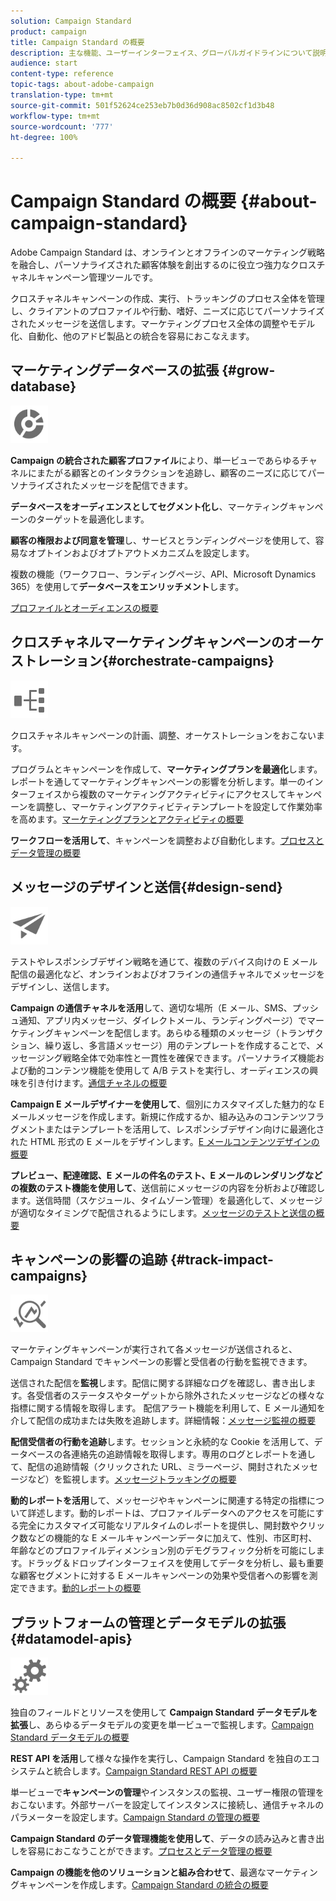 ```yaml
---
solution: Campaign Standard
product: campaign
title: Campaign Standard の概要
description: 主な機能、ユーザーインターフェイス、グローバルガイドラインについて説明します。
audience: start
content-type: reference
topic-tags: about-adobe-campaign
translation-type: tm+mt
source-git-commit: 501f52624ce253eb7b0d36d908ac8502cf1d3b48
workflow-type: tm+mt
source-wordcount: '777'
ht-degree: 100%

---
```



# Campaign Standard の概要 {#about-campaign-standard}

Adobe Campaign Standard は、オンラインとオフラインのマーケティング戦略を融合し、パーソナライズされた顧客体験を創出するのに役立つ強力なクロスチャネルキャンペーン管理ツールです。

クロスチャネルキャンペーンの作成、実行、トラッキングのプロセス全体を管理し、クライアントのプロファイルや行動、嗜好、ニーズに応じてパーソナライズされたメッセージを送信します。マーケティングプロセス全体の調整やモデル化、自動化、他のアドビ製品との統合を容易におこなえます。

## マーケティングデータベースの拡張 {#grow-database}

<img width="60px" alt="conditions" src="assets/icon_segment.svg"/>

**Campaign の統合された顧客プロファイル**&#x200B;により、単一ビューであらゆるチャネルにまたがる顧客とのインタラクションを追跡し、顧客のニーズに応じてパーソナライズされたメッセージを配信できます。

**データベースをオーディエンスとしてセグメント化し**、マーケティングキャンペーンのターゲットを最適化します。

**顧客の権限および同意を管理**&#x200B;し、サービスとランディングページを使用して、容易なオプトインおよびオプトアウトメカニズムを設定します。

複数の機能（ワークフロー、ランディングページ、API、Microsoft Dynamics 365）を使用して&#x200B;**データベースをエンリッチメント**&#x200B;します。

[プロファイルとオーディエンスの概要](../../audiences/using/get-started-profiles-and-audiences.md)

## クロスチャネルマーケティングキャンペーンのオーケストレーション{#orchestrate-campaigns}

<img width="60px" alt="条件" src="assets/icon_workflows.svg"/>

クロスチャネルキャンペーンの計画、調整、オーケストレーションをおこないます。

プログラムとキャンペーンを作成して、**マーケティングプランを最適化**&#x200B;します。レポートを通してマーケティングキャンペーンの影響を分析します。単一のインターフェイスから複数のマーケティングアクティビティにアクセスしてキャンペーンを調整し、マーケティングアクティビティテンプレートを設定して作業効率を高めます。[マーケティングプランとアクティビティの概要](../../start/using/programs-and-campaigns.md)

**ワークフローを活用して**、キャンペーンを調整および自動化します。[プロセスとデータ管理の概要](../../automating/using/get-started-workflows.md)

## メッセージのデザインと送信{#design-send}

<img width="60px" alt="条件" src="assets/icon_send.svg"/>

テストやレスポンシブデザイン戦略を通じて、複数のデバイス向けの E メール配信の最適化など、オンラインおよびオフラインの通信チャネルでメッセージをデザインし、送信します。

**Campaign の通信チャネルを活用**&#x200B;して、適切な場所（E メール、SMS、プッシュ通知、アプリ内メッセージ、ダイレクトメール、ランディングページ）でマーケティングキャンペーンを配信します。あらゆる種類のメッセージ（トランザクション、繰り返し、多言語メッセージ）用のテンプレートを作成することで、メッセージング戦略全体で効率性と一貫性を確保できます。パーソナライズ機能および動的コンテンツ機能を使用して A/B テストを実行し、オーディエンスの興味を引き付けます。[通信チャネルの概要](../../channels/using/get-started-communication-channels.md)

**Campaign E メールデザイナーを使用して**、個別にカスタマイズした魅力的な E メールメッセージを作成します。新規に作成するか、組み込みのコンテンツフラグメントまたはテンプレートを活用して、レスポンシブデザイン向けに最適化された HTML 形式の E メールをデザインします。[E メールコンテンツデザインの概要](../../designing/using/designing-content-in-adobe-campaign.md)

**プレビュー、配達確認、E メールの件名のテスト、E メールのレンダリングなどの複数のテスト機能を使用して**、送信前にメッセージの内容を分析および確認します。送信時間（スケジュール、タイムゾーン管理）を最適化して、メッセージが適切なタイミングで配信されるようにします。[メッセージのテストと送信の概要](../../sending/using/get-started-sending-messages.md)

## キャンペーンの影響の追跡 {#track-impact-campaigns}

<img width="60px" alt="条件" src="assets/icon_report.svg"/>

マーケティングキャンペーンが実行されて各メッセージが送信されると、Campaign Standard でキャンペーンの影響と受信者の行動を監視できます。

送信された配信を&#x200B;**監視**します。配信に関する詳細なログを確認し、書き出します。各受信者のステータスやターゲットから除外されたメッセージなどの様々な指標に関する情報を取得します。
配信アラート機能を利用して、E メール通知を介して配信の成功または失敗を追跡します。詳細情報：[メッセージ監視の概要](../../sending/using/monitoring-a-delivery.md)

**配信受信者の行動を追跡**&#x200B;します。セッションと永続的な Cookie を活用して、データベースの各連絡先の追跡情報を取得します。専用のログとレポートを通して、配信の追跡情報（クリックされた URL、ミラーページ、開封されたメッセージなど）を監視します。[メッセージトラッキングの概要](../../sending/using/tracking-messages.md)

**動的レポートを活用**&#x200B;して、メッセージやキャンペーンに関連する特定の指標について詳述します。動的レポートは、プロファイルデータへのアクセスを可能にする完全にカスタマイズ可能なリアルタイムのレポートを提供し、開封数やクリック数などの機能的な E メールキャンペーンデータに加えて、性別、市区町村、年齢などのプロファイルディメンション別のデモグラフィック分析を可能にします。ドラッグ＆ドロップインターフェイスを使用してデータを分析し、最も重要な顧客セグメントに対する E メールキャンペーンの効果や受信者への影響を測定できます。[動的レポートの概要](../../reporting/using/about-dynamic-reports.md)

## プラットフォームの管理とデータモデルの拡張{#datamodel-apis}

<img width="60px" alt="条件" src="assets/icon_admin.svg"/>

独自のフィールドとリソースを使用して **Campaign Standard データモデルを拡張**&#x200B;し、あらゆるデータモデルの変更を単一ビューで監視します。[Campaign Standard データモデルの概要](../../developing/using/get-started-data-model.md)

**REST API を活用**&#x200B;して様々な操作を実行し、Campaign Standard を独自のエコシステムと統合します。[Campaign Standard REST API の概要](../../api/using/get-started-apis.md)

単一ビューで&#x200B;**キャンペーンの管理**&#x200B;やインスタンスの監視、ユーザー権限の管理をおこないます。外部サーバーを設定してインスタンスに接続し、通信チャネルのパラメーターを設定します。[Campaign Standard の管理の概要](../../administration/using/get-started-campaign-administration.md)

**Campaign Standard のデータ管理機能を使用して**、データの読み込みと書き出しを容易におこなうことができます。[プロセスとデータ管理の概要](../../automating/using/get-started-workflows.md)

**Campaign の機能を他のソリューションと組み合わせて**、最適なマーケティングキャンペーンを作成します。[Campaign Standard の統合の概要](../../integrating/using/get-started-campaign-integrations.md)
